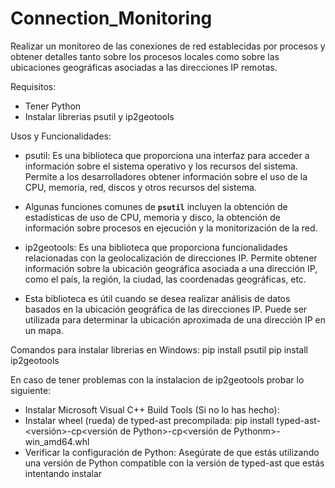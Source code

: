 # Connection_Monitoring
Realizar un monitoreo de las conexiones de red establecidas por procesos y obtener detalles tanto sobre los procesos locales como sobre las ubicaciones geográficas asociadas a las direcciones IP remotas.

Requisitos:
- Tener Python
- Instalar librerias psutil y ip2geotools

Usos y Funcionalidades:

- psutil: Es una biblioteca que proporciona una interfaz para acceder a información sobre el sistema operativo y los recursos del sistema. Permite a los desarrolladores obtener información sobre el uso de la CPU, memoria, red, discos y otros recursos del sistema.
- Algunas funciones comunes de **`psutil`** incluyen la obtención de estadísticas de uso de CPU, memoria y disco, la obtención de información sobre procesos en ejecución y la monitorización de la red.


- ip2geotools: Es una biblioteca que proporciona funcionalidades relacionadas con la geolocalización de direcciones IP. Permite obtener información sobre la ubicación geográfica asociada a una dirección IP, como el país, la región, la ciudad, las coordenadas geográficas, etc.
- Esta biblioteca es útil cuando se desea realizar análisis de datos basados en la ubicación geográfica de las direcciones IP. Puede ser utilizada para determinar la ubicación aproximada de una dirección IP en un mapa.

Comandos para instalar librerias en Windows:
pip install psutil
pip install ip2geotools

En caso de tener problemas con la instalacion de ip2geotools probar lo siguiente:
- Instalar Microsoft Visual C++ Build Tools (Si no lo has hecho):
- Instalar wheel (rueda) de typed-ast precompilada: pip install typed-ast-<versión>-cp<versión de Python>-cp<versión de Pythonm>-win_amd64.whl
- Verificar la configuración de Python: Asegúrate de que estás utilizando una versión de Python compatible con la versión de typed-ast que estás intentando instalar
